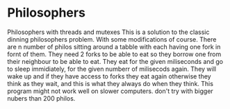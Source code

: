 # Philosophers
Philosophers with threads and mutexes
This is a solution to the classic dinning philosophers problem. With some modifications of course. There are n number of philos sitting around a tabble with each having one fork in fornt of them. They need 2 forks to be able to eat so they borrow one from their neighbour to be able to eat. They eat for the given miliseconds and go to sleep immidiately, for the given numberr of milisecods again. They will wake up and if they have access to forks they eat again otherwise they think as they wait, and this is what they always do when they think. This program might not work well on slower computers. don't try with bigger nubers than 200 philos.
